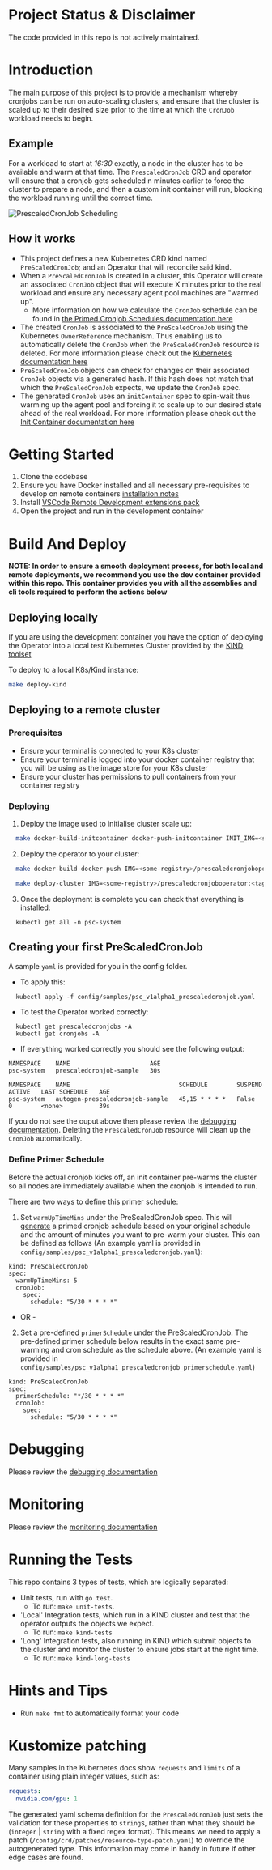 # Project Status & Disclaimer
The code provided in this repo is not actively maintained.  

# Introduction 
The main purpose of this project is to provide a mechanism whereby cronjobs can be run on auto-scaling clusters, and ensure that the cluster is scaled up to their desired size prior to the time at which the `CronJob` workload needs to begin.

## Example
For a workload to start at *16:30* exactly, a node in the cluster has to be available and warm at that time. The `PrescaledCronJob` CRD and operator will ensure that a cronjob gets scheduled n minutes earlier to force the cluster to prepare a node, and then a custom init container will run, blocking the workload running until the correct time. 

![PrescaledCronJob Scheduling](docs/prescaledcron.png)

## How it works
- This project defines a new Kubernetes CRD kind named `PreScaledCronJob`; and an Operator that will reconcile said kind.
- When a `PreScaledCronJob` is created in a cluster, this Operator will create an associated `CronJob` object that will execute X minutes prior to the real workload and ensure any necessary agent pool machines are "warmed up".
   - More information on how we calculate the `CronJob` schedule can be found in [the Primed Cronjob Schedules
 documentation here](docs/cronjobs.md)
- The created `CronJob` is associated to the `PreScaledCronJob` using the Kubernetes `OwnerReference` mechanism. Thus enabling us to automatically delete the `CronJob` when the `PreScaledCronJob` resource is deleted. For more information please check out the [Kubernetes documentation here](https://kubernetes.io/docs/concepts/workloads/controllers/garbage-collection/#owners-and-dependents)
- `PreScaledCronJob` objects can check for changes on their associated `CronJob` objects via a generated hash. If this hash does not match that which the `PreScaledCronJob` expects, we update the `CronJob` spec.
- The generated `CronJob` uses an `initContainer` spec to spin-wait thus warming up the agent pool and forcing it to scale up to our desired state ahead of the real workload. For more information please check out the [Init Container documentation here](https://kubernetes.io/docs/concepts/workloads/pods/init-containers/)

# Getting Started
1. Clone the codebase
2. Ensure you have Docker installed and all necessary pre-requisites to develop on remote containers [installation notes](https://code.visualstudio.com/docs/remote/containers#_installation)
3. Install [VSCode Remote Development extensions pack](https://aka.ms/vscode-remote/download/extension)
4. Open the project and run in the development container

# Build And Deploy

**NOTE: In order to ensure a smooth deployment process, for both local and remote deployments, we recommend you use the dev container provided within this repo. This container provides you with all the assemblies and cli tools required to perform the actions below**

## Deploying locally

If you are using the development container you have the option of deploying the Operator into a local test Kubernetes Cluster provided by the [KIND toolset](https://github.com/kubernetes-sigs/kind)

To deploy to a local K8s/Kind instance:
  ```bash
  make deploy-kind
  ```

## Deploying to a remote cluster

### Prerequisites 
- Ensure your terminal is connected to your K8s cluster
- Ensure your terminal is logged into your docker container registry that you will be using as the image store for your K8s cluster
- Ensure your cluster has permissions to pull containers from your container registry

### Deploying

1. Deploy the image used to initialise cluster scale up:

```bash
  make docker-build-initcontainer docker-push-initcontainer INIT_IMG=<some-registry>/initcontainer:<tag>
```
2. Deploy the operator to your cluster:

  ```bash
    make docker-build docker-push IMG=<some-registry>/prescaledcronjoboperator:<tag> INIT_IMG=<some-registry>/initcontainer:<tag>

    make deploy-cluster IMG=<some-registry>/prescaledcronjoboperator:<tag> INIT_IMG=<some-registry>/initcontainer:<tag>
  ```

3. Once the deployment is complete you can check that everything is installed:

```
  kubectl get all -n psc-system
```

## Creating your first PreScaledCronJob
A sample `yaml` is provided for you in the config folder.

- To apply this: 
```
  kubectl apply -f config/samples/psc_v1alpha1_prescaledcronjob.yaml
```

- To test the Operator worked correctly:
```
  kubectl get prescaledcronjobs -A
  kubectl get cronjobs -A
```

- If everything worked correctly you should see the following output:
```
NAMESPACE    NAME                      AGE
psc-system   prescaledcronjob-sample   30s

NAMESPACE    NAME                              SCHEDULE        SUSPEND   ACTIVE   LAST SCHEDULE   AGE
psc-system   autogen-prescaledcronjob-sample   45,15 * * * *   False     0        <none>          39s
```

If you do not see the ouput above then please review the [debugging documentation](docs/debugging.md). Deleting the `PrescaledCronJob` resource will clean up the `CronJob` automatically.

###  Define Primer Schedule
Before the actual cronjob kicks off, an init container pre-warms the cluster so all nodes are immediately available when the cronjob is intended to run.

There are two ways to define this primer schedule:
1. Set `warmUpTimeMins` under the PreScaledCronJob spec. This will [generate](docs/cronjobs.md) a primed cronjob schedule based on your original schedule and the amount of minutes you want to pre-warm your cluster. This can be defined as follows (An example yaml is provided in `config/samples/psc_v1alpha1_prescaledcronjob.yaml`):
```
kind: PreScaledCronJob
spec:
  warmUpTimeMins: 5
  cronJob:
    spec:
      schedule: "5/30 * * * *"
```
- OR -
2. Set a pre-defined `primerSchedule` under the PreScaledCronJob. The pre-defined primer schedule below results in the exact same pre-warming and cron schedule as the schedule above. (An example yaml is provided in `config/samples/psc_v1alpha1_prescaledcronjob_primerschedule.yaml`)
```
kind: PreScaledCronJob
spec:
  primerSchedule: "*/30 * * * *"
  cronJob:
    spec:
      schedule: "5/30 * * * *"
```


# Debugging

Please review the [debugging documentation](docs/debugging.md)

# Monitoring

Please review the [monitoring documentation](docs/monitoring.md)

# Running the Tests
This repo contains 3 types of tests, which are logically separated:
- Unit tests, run with `go test`.
  - To run: `make unit-tests`.
- 'Local' Integration tests, which run in a KIND cluster and test that the operator outputs the objects we expect.
  - To run: `make kind-tests` 
- 'Long' Integration tests, also running in KIND which submit objects to the cluster and monitor the cluster to ensure jobs start at the right time.
  - To run: `make kind-long-tests` 


# Hints and Tips
- Run `make fmt` to automatically format your code

# Kustomize patching
Many samples in the Kubernetes docs show `requests` and `limits` of a container using plain integer values, such as:
```yaml
requests:
  nvidia.com/gpu: 1
```
The generated yaml schema definition for the `PrescaledCronJob` just sets the validation for these properties to `string`s, rather than what they should be (`integer` | `string` with a fixed regex format). This means we need to apply a patch (`/config/crd/patches/resource-type-patch.yaml`) to override the autogenerated type. This information may come in handy in future if other edge cases are found. 